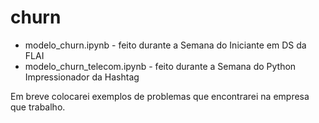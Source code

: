 # churn

* modelo_churn.ipynb - feito durante a Semana do Iniciante em DS da FLAI
* modelo_churn_telecom.ipynb - feito durante a Semana do Python Impressionador da Hashtag

Em breve colocarei exemplos de problemas que encontrarei na empresa que trabalho.

